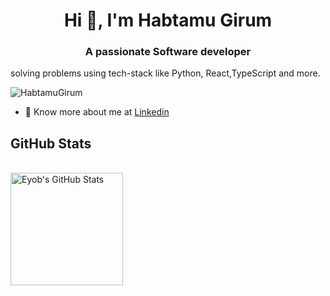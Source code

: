 <h1 align="center">Hi 👋, I'm Habtamu Girum</h1>
<h3 align="center">A passionate Software developer</h3>  solving problems using tech-stack like Python, React,TypeScript and more.

<p align="left"> <img src="https://komarev.com/ghpvc/?username=HabibiGirum&abbreviated=true" alt="HabtamuGirum" /> </p>


- 👨 Know more about me at [Linkedin](https://www.linkedin.com/in/habtamu-girum-832082245)

## GitHub Stats

<!-- <a href="https://github.com/HabibiGirum">
  <img height="180em" src="https://github-readme-stats.vercel.app/api?username=HabibiGirum&show_icons=true&theme=shades-of-purple&count_private=true" alt="Habtam's GitHub Stats" />
  
[![Habtamu's GitHub stats-Dark](https://github-readme-stats.vercel.app/api?username=HabibiGirum&layout=compact&show_icons=true&theme=dark#gh-dark-mode-only)](https://github.com/HabibiGirum/github-readme-stats#gh-dark-mode-only)
[![Eyobs's GitHub stats-Dark](https://github-readme-stats.vercel.app/api/top-langs/?username=HabibiGirum&layout=compact&hide=SCSS&show_icons=true&theme=dark#gh-dark-mode-only&layout=compact)](https://github.com/HabibiGirum/github-readme-stats#gh-dark-mode-only)
[![Habtamu's GitHub stats-Light](https://github-readme-stats.vercel.app/api?username=HabibiGirum&show_icons=true&layout=compact&theme=default#gh-light-mode-only)](https://github.com/HabibiGirum/github-readme-stats#gh-light-mode-only)
[![Habtamu's GitHub stats-Light](https://github-readme-stats.vercel.app/api/top-langs/?username=HabibiGirum&layout=compact&show_icons=true&hide=SCSS&theme=default#gh-light-mode-only)](https://github.com/HabibiGirum/github-readme-stats#gh-light-mode-only)
-->

<!--
<a href="https://github.com/HabibiGirum">
  <img height="180em" src="https://github-readme-stats.vercel.app/api?username=HabibiGirum&show_icons=true&layout=compact&theme=default#gh-light-mode-only" alt="Habtamu's GitHub Stats" />
  <img height="180em" src="https://github-readme-stats.vercel.app/api/top-langs/?username=HabibiGirum&layout=compact&show_icons=true&hide=SCSS&theme=default#gh-light-mode-only" 
    alt="Habtamu's GitHub Top Languages" />
</a>
-->


<br/>



<a href="https://github.com/HabibiGirum">
  <img height="180em" src="https://github-readme-stats.vercel.app/api?username=HabibiGirum&layout=compact&show_icons=true&theme=dark#gh-dark-mode-only" alt="Eyob's GitHub Stats" />
<!--   <img height="180em" src="https://github-readme-stats.vercel.app/api/top-langs/?username=HabibiGirum&layout=compact&hide=SCSS&show_icons=true&theme=dark#gh-dark-mode-only&layout=compact" 
    alt="Habtamu's GitHub Top Languages" /> -->
</a>
